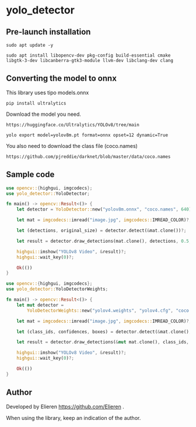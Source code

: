 # yolo_detector

## Pre-launch installation
```
sudo apt update -y
```
```
sudo apt install libopencv-dev pkg-config build-essential cmake libgtk-3-dev libcanberra-gtk3-module llvm-dev libclang-dev clang
```

## Converting the model to onnx
This library uses tipo models.onnx

```
pip install ultralytics
```
Download the model you need.
```
https://huggingface.co/Ultralytics/YOLOv8/tree/main
```
```
yolo export model=yolov8m.pt format=onnx opset=12 dynamic=True
```
You also need to download the class file (coco.names)
```
https://github.com/pjreddie/darknet/blob/master/data/coco.names
```

## Sample code

```rust
use opencv::{highgui, imgcodecs};
use yolo_detector::YoloDetector;

fn main() -> opencv::Result<()> {
    let detector = YoloDetector::new("yolov8m.onnx", "coco.names", 640).unwrap();

    let mat = imgcodecs::imread("image.jpg", imgcodecs::IMREAD_COLOR)?;

    let (detections, original_size) = detector.detect(&mat.clone())?;

    let result = detector.draw_detections(mat.clone(), detections, 0.5, original_size)?;

    highgui::imshow("YOLOv8 Video", &result)?;
    highgui::wait_key(0)?;

    Ok(())
}
```

```rust
use opencv::{highgui, imgcodecs};
use yolo_detector::YoloDetectorWeights;

fn main() -> opencv::Result<()> {
    let mut detector =
        YoloDetectorWeights::new("yolov4.weights", "yolov4.cfg", "coco.names").unwrap();

    let mat = imgcodecs::imread("image.jpg", imgcodecs::IMREAD_COLOR)?;

    let (class_ids, confidences, boxes) = detector.detect(&mat.clone(), 0.7, 0.4)?;

    let result = detector.draw_detections(&mut mat.clone(), class_ids, confidences, boxes)?;

    highgui::imshow("YOLOv8 Video", &result)?;
    highgui::wait_key(0)?;

    Ok(())
}

```

## Author

Developed by Elieren https://github.com/Elieren .

When using the library, keep an indication of the author.